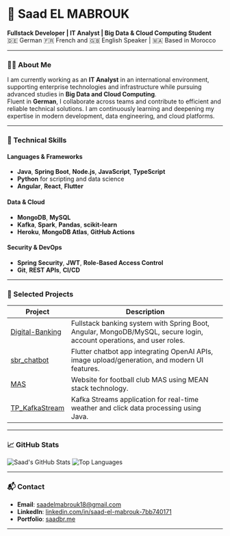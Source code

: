 # 👋 Saad EL MABROUK

**Fullstack Developer | IT Analyst | Big Data & Cloud Computing Student**  
🇩🇪 German 🇫🇷 French and 🇬🇧 English Speaker | 🇲🇦 Based in Morocco

---

### 🧑‍💼 About Me

I am currently working as an **IT Analyst** in an international environment, supporting enterprise technologies and infrastructure while pursuing advanced studies in **Big Data and Cloud Computing**.  
Fluent in **German**, I collaborate across teams and contribute to efficient and reliable technical solutions. I am continuously learning and deepening my expertise in modern development, data engineering, and cloud platforms.

---

### 💼 Technical Skills

#### Languages & Frameworks
- **Java**, **Spring Boot**, **Node.js**, **JavaScript**, **TypeScript**
- **Python** for scripting and data science
- **Angular**, **React**, **Flutter**

#### Data & Cloud
- **MongoDB**, **MySQL**
- **Kafka**, **Spark**, **Pandas**, **scikit-learn**
- **Heroku**, **MongoDB Atlas**, **GitHub Actions**

#### Security & DevOps
- **Spring Security**, **JWT**, **Role-Based Access Control**
- **Git**, **REST APIs**, **CI/CD**

---

### 📌 Selected Projects

| Project | Description |
|--------|-------------|
| [Digital-Banking](https://github.com/saadBr/Digital-Banking) | Fullstack banking system with Spring Boot, Angular, MongoDB/MySQL, secure login, account operations, and user roles. |
| [sbr_chatbot](https://github.com/saadBr/sbr_chatbot) | Flutter chatbot app integrating OpenAI APIs, image upload/generation, and modern UI features. |
| [MAS](https://github.com/saadBr/MAS) | Website for football club MAS using MEAN stack technology. |
| [TP_KafkaStream](https://github.com/saadBr/BigData/tree/main/TP_KafkaStream) | Kafka Streams application for real-time weather and click data processing using Java. |

---

### 📈 GitHub Stats

![Saad's GitHub Stats](https://github-readme-stats.vercel.app/api?username=saadBr&show_icons=true&theme=default)
![Top Languages](https://github-readme-stats.vercel.app/api/top-langs/?username=saadBr&layout=compact&theme=default)

---

### 📬 Contact

- **Email**: saadelmabrouk18@gmail.com  
- **LinkedIn**: [linkedin.com/in/saad-el-mabrouk-7bb740171](https://www.linkedin.com/in/saad-el-mabrouk-7bb740171/)  
- **Portfolio**: [saadbr.me](https://saadbr.me)

---
